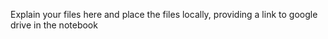 Explain your files here and  place the files locally, providing a link to google drive in the notebook